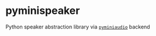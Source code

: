# pyminispeaker
Python speaker abstraction library via [`pyminiaudio`](https://github.com/irmen/pyminiaudio) backend
